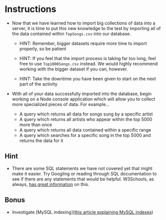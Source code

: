 # Instructions

- Now that we have learned how to import big collections of data into a server, it is time to put this new knowledge to the test by importing all of the data contained within `TopSongs.csv` into our database.

  - HINT: Remember, bigger datasets require more time to import properly, so be patient

  - HINT: If you feel that the import process is taking far too long, feel free to use `Top1000Songs.csv` instead. We would highly recommend working with the bigger dataset if you can, however.

  - HINT: Take the downtime you have been given to start on the next part of the activity

- With all of your data successfully imported into the database, begin working on a Node console application which will allow you to collect more specialized pieces of data. For example...

  - A query which returns all data for songs sung by a specific artist
  - A query which returns all artists who appear within the top 5000 more than once
  - A query which returns all data contained within a specific range
  - A query which searches for a specific song in the top 5000 and returns the data for it

## Hint

- There are some SQL statements we have not covered yet that might make it easier. Try Googling or reading through SQL documentation to see if there are any statements that would be helpful. W3Schools, as always, [has great information](https://www.w3schools.com/sql/) on this.

## Bonus

- Investigate [MySQL indexing]([this article explaining MySQL indexes](https://atech.blog/viaduct/mysql-indexes-primer))
